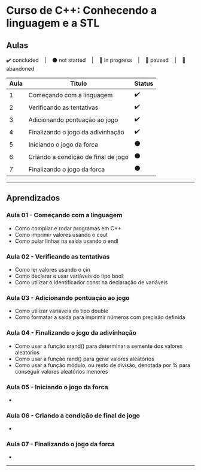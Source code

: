 # Curso de C++: Conhecendo a linguagem e a STL

## Aulas
<p>
  ✔️ concluded &nbsp;&nbsp;&nbsp;|&nbsp;&nbsp;&nbsp;
  ⚫ not started &nbsp;&nbsp;&nbsp;|&nbsp;&nbsp;&nbsp;
  🔵 in progress &nbsp;&nbsp;&nbsp;|&nbsp;&nbsp;&nbsp;
  🔶 paused &nbsp;&nbsp;&nbsp;|&nbsp;&nbsp;&nbsp;
  🔴 abandoned 
</p>

| Aula | Titulo | Status |
| --- | --- | --- |
| 1 | Começando com a linguagem | ✔️ |
| 2 | Verificando as tentativas | ✔️ |
| 3 | Adicionando pontuação ao jogo | ✔️ |
| 4 | Finalizando o jogo da adivinhação | ✔️ |
| 5 | Iniciando o jogo da forca | ⚫ |
| 6 | Criando a condição de final de jogo | ⚫ |
| 7 | Finalizando o jogo da forca | ⚫ |

---

## Aprendizados

### Aula 01 - Começando com a linguagem
<ul>
  <li>Como compilar e rodar programas em C++</li>
  <li>Como imprimir valores usando o cout</li>
  <li>Como pular linhas na saída usando o endl</li>
</ul>

### Aula 02 - Verificando as tentativas
<ul>
  <li>Como ler valores usando o cin</li>
  <li>Como declarar e usar variáveis do tipo bool</li>
  <li>Como utilizar o identificador const na declaração de variáveis</li>
</ul>

### Aula 03 - Adicionando pontuação ao jogo
<ul>
  <li>Como utilizar variáveis do tipo double</li>
  <li>Como formatar a saída para imprimir números com precisão definida</li>
</ul>

### Aula 04 - Finalizando o jogo da adivinhação
<ul>
  <li>Como usar a função srand() para determinar a semente dos valores aleatórios</li>
  <li>Como usar a função rand() para gerar valores aleatórios</li>
  <li>Como usar a função módulo, ou resto de divisão, denotada por % para conseguir valores aleatórios menores</li>
</ul>

### Aula 05 - Iniciando o jogo da forca
<ul>
  <li></li>
</ul>

### Aula 06 - Criando a condição de final de jogo
<ul>
  <li></li>
</ul>

### Aula 07 - Finalizando o jogo da forca
<ul>
  <li></li>
</ul>

---

<!-- ## 🎯 Projeto desenvolvido
Este é o screenshot do projeto que foi desenvolvido durante o curso:

<p align="center">
  <img alt="Miniatura da imagem do projeto"src="../../.github/thumbs/preview.jpg">
</p> -->